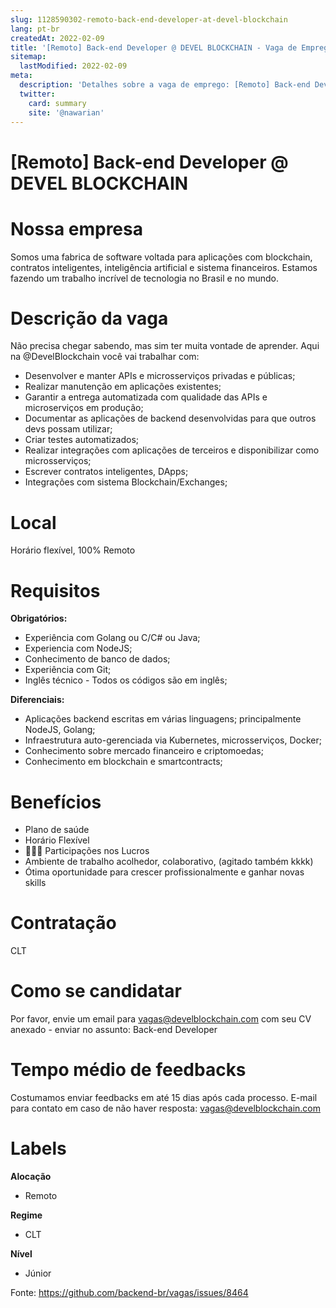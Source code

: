 ```yaml
---
slug: 1128590302-remoto-back-end-developer-at-devel-blockchain
lang: pt-br
createdAt: 2022-02-09
title: '[Remoto] Back-end Developer @ DEVEL BLOCKCHAIN - Vaga de Emprego'
sitemap:
  lastModified: 2022-02-09
meta:
  description: 'Detalhes sobre a vaga de emprego: [Remoto] Back-end Developer @ DEVEL BLOCKCHAIN'
  twitter:
    card: summary
    site: '@nawarian'
---
```


# [Remoto] Back-end Developer @ DEVEL BLOCKCHAIN

# **Nossa empresa**
Somos uma fabrica de software voltada para aplicações com blockchain, contratos inteligentes, inteligência artificial e sistema financeiros. Estamos fazendo um trabalho incrível de tecnologia no Brasil e no mundo.

# **Descrição da vaga**
Não precisa chegar sabendo, mas sim ter muita vontade de aprender. Aqui na @DevelBlockchain você vai trabalhar com:

- Desenvolver e manter APIs e microsserviços privadas e públicas;
- Realizar manutenção em aplicações existentes;
- Garantir a entrega automatizada com qualidade das APIs e microserviços em produção;
- Documentar as aplicações de backend desenvolvidas para que outros devs possam utilizar;
- Criar testes automatizados;
- Realizar integrações com aplicações de terceiros e disponibilizar como microsserviços;
- Escrever contratos inteligentes, DApps;
- Integrações com sistema Blockchain/Exchanges;

# **Local**
Horário flexível, 100% Remoto

# **Requisitos**
**Obrigatórios:**

- Experiência com Golang ou C/C# ou Java;
- Experiencia com NodeJS;
- Conhecimento de banco de dados;
- Experiência com Git;
- Inglês técnico - Todos os códigos são em inglês;

**Diferenciais:**

- Aplicações backend escritas em várias linguagens; principalmente NodeJS, Golang;
- Infraestrutura auto-gerenciada via Kubernetes, microsserviços, Docker;
- Conhecimento sobre mercado financeiro e criptomoedas;
- Conhecimento em blockchain e smartcontracts;

# **Benefícios**
- Plano de saúde
- Horário Flexível
- 🚀🚀🚀 Participações nos Lucros
- Ambiente de trabalho acolhedor, colaborativo, (agitado também kkkk)
- Ótima oportunidade para crescer profissionalmente e ganhar novas skills

# **Contratação**
CLT

# **Como se candidatar**
Por favor, envie um email para [vagas@develblockchain.com](mailto:vagas@develblockchain.com) com seu CV anexado - enviar no assunto: Back-end Developer

# **Tempo médio de feedbacks**
Costumamos enviar feedbacks em até 15 dias após cada processo.
E-mail para contato em caso de não haver resposta: [vagas@develblockchain.com](mailto:vagas@develblockchain.com)

# **Labels**
**Alocação**

- Remoto

**Regime**
- CLT

**Nível**
- Júnior

Fonte: https://github.com/backend-br/vagas/issues/8464